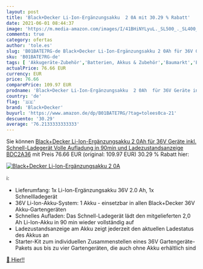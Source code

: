 ```yaml
---
layout: post
title: 'Black+Decker Li-Ion-Ergänzungsakku  2 0A mit 30.29 % Rabatt'
date: 2021-06-01 08:44:37
image: 'https://m.media-amazon.com/images/I/41BHiNYLyuL._SL500_._SL400_.jpg'
comments: true
category: ofertas
author: 'tole.es'
slug: 'B01BATE7RG-de Black+Decker Li-Ion-Ergänzungsakku 2 0Ah für 36V Geräte...'
sku: 'B01BATE7RG-de'
tags: [ 'Akkugeräte-Zubehör','Batterien, Akkus & Zubehör','Baumarkt','Elektro- & Handwerkzeuge','Elektronik & Foto','Ladegeräte für Haushaltsbatterien','Werkzeugakkus','Zubehör für Elektrowerkzeuge','black+decker', ]
actualPrice: 76.66 EUR
currency: EUR
price: 76.66
comparePrice: 109.97 EUR
prodname: 'Black+Decker Li-Ion-Ergänzungsakku  2 0Ah  für 36V Geräte inkl. Schnell-Ladegerät  Volle Aufladung in 90min und Ladezustandsanzeige  BDC2A36'
country: 'de'
flag: '🇩🇪'
brand: 'Black+Decker'
buyurl: 'https://www.amazon.de/dp/B01BATE7RG/?tag=tolees0ca-21'
descuento: '30.29'
average: '76.2133333333333'
---
```


Sie können [Black+Decker Li-Ion-Ergänzungsakku  2 0Ah  für 36V Geräte inkl. Schnell-Ladegerät  Volle Aufladung in 90min und Ladezustandsanzeige  BDC2A36](https://www.amazon.de/dp/B01BATE7RG/?tag=tolees0ca-21) mit Preis 76.66 EUR (original: 109.97 EUR) 30.29 % Rabatt hier:

[![Black+Decker Li-Ion-Ergänzungsakku  2 0A](https://m.media-amazon.com/images/I/41BHiNYLyuL._SL500_._SL400_.jpg)](https://www.amazon.de/dp/B01BATE7RG/?tag=tolees0ca-21)

ℹ️:

- Lieferumfang: 1x Li-Ion-Ergänzungsakku 36V 2.0 Ah, 1x Schnellladegerät
- 36V Li-Ion-Akku-System: 1 Akku - einsetzbar in allen Black+Decker 36V Akku-Gartengeräten
- Schnelles Aufladen: Das Schnell-Ladegerät lädt den mitgelieferten 2,0 Ah Li-Ion-Akku in 90 min wieder vollständig auf
- Ladezustandsanzeige am Akku zeigt jederzeit den aktuellen Ladestatus des Akkus an
- Starter-Kit zum individuellen Zusammenstellen eines 36V Gartengeräte-Pakets aus bis zu vier Gartengeräten, die auch ohne Akku erhältlich sind

[🛒 Hier!!](https://www.amazon.de/dp/B01BATE7RG/?tag=tolees0ca-21)
